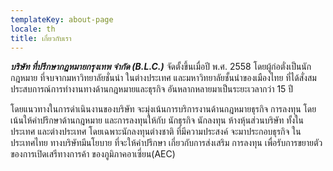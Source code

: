 ```yaml
---
templateKey: about-page
locale: th
title: เกี่ยวกับเรา
---
```

***บริษัท ที่ปรึกษากฎหมายกรุงเทพ จำกัด (B.L.C.)*** จัดตั้งขึ้นเมื่อปี พ.ศ. 2558 โดยผู้ก่อตั่งเป็นนักกฎหมาย ที่จบจากมหาวิทยาลัยชั่นนำ ในต่างประเทศ และมหาวิทยาลัยชั้นนำของเมืองไทย ที่ได้สั่งสมประสบการณ์การทำงานทางด้านกฎหมายและธุรกิจ อันหลากหลายมาเป็นระยะเวลากว่า 15 ปี

โดยแนวทางในการดำเนินงานของบริษัท จะมุ่งเน้นการบริการงานด้านกฎหมายธุรกิจ การลงทุน โดยเน้นให้คำปรึกษาด้านกฎหมาย และการลงทุนให้กับ นักธุรกิจ นักลงทุน ห้างหุ้นส่วนบริษัท ทั้งในประเทศ และต่างประเทศ โดยเฉพาะนักลงทุนต่างชาติ ที่มีความประสงค์ จะมาประกอบธุรกิจ ในประเทศไทย ทางบริษัทมีนโยบาย ที่จะให้คำปรึกษา เกี่ยวกับการส่งเสริม การลงทุน เพื่อรับการขยายตัว ของการเปิดเสรีทางการค้า ของภูมิภาคอาเซี่ยน(AEC)
